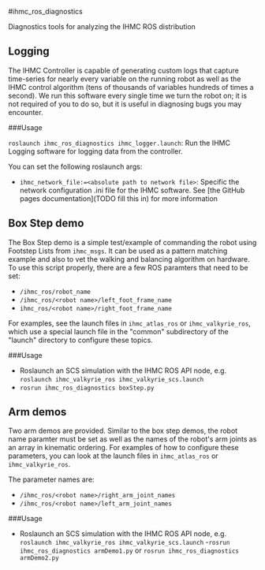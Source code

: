 #ihmc\_ros\_diagnostics

Diagnostics tools for analyzing the IHMC ROS distribution

## Logging

The IHMC Controller is capable of generating custom logs that capture time-series for nearly every variable on the running robot as well as the IHMC control algorithm (tens of thousands of variables hundreds of times a second). We run this software every single time we turn the robot on; it is not required of you to do so, but it is useful in diagnosing bugs you may encounter.

###Usage

`roslaunch ihmc_ros_diagnostics ihmc_logger.launch`: Run the IHMC Logging software for logging data from the controller.

You can set the following roslaunch args:

- `ihmc_network_file:=<absolute path to network file>`: Specific the network configuration .ini file for the IHMC software. See [the GitHub pages documentation](TODO fill this in) for more information

## Box Step demo

The Box Step demo is a simple test/example of commanding the robot using Footstep Lists from `ihmc_msgs`. It can be used as a pattern matching example and also to vet the walking and balancing algorithm on hardware. To use this script properly, there are a few ROS paramters that need to be set:

- `/ihmc_ros/robot_name`
- `/ihmc_ros/<robot name>/left_foot_frame_name`
- `ihmc_ros/<robot name>/right_foot_frame_name`

For examples, see the launch files in `ihmc_atlas_ros` or `ihmc_valkyrie_ros`, which use a special launch file in the "common" subdirectory of the "launch" directory to configure these topics.

###Usage

- Roslaunch an SCS simulation with the IHMC ROS API node, e.g. `roslaunch ihmc_valkyrie_ros ihmc_valkyrie_scs.launch`
- `rosrun ihmc_ros_diagnostics boxStep.py`

## Arm demos

Two arm demos are provided. Similar to the box step demos, the robot name paramter must be set as well as the names of the robot's arm joints as an array in kinematic ordering. For examples of how to configure these parameters, you can look at the launch files in `ihmc_atlas_ros` or `ihmc_valkyrie_ros`.

The parameter names are:

- `/ihmc_ros/<robot name>/right_arm_joint_names`
- `/ihmc_ros/<robot name>/left_arm_joint_names`

###Usage

- Roslaunch an SCS simulation with the IHMC ROS API node, e.g. `roslaunch ihmc_valkyrie_ros ihmc_valkyrie_scs.launch`
-`rosrun ihmc_ros_diagnostics armDemo1.py` or `rosrun ihmc_ros_diagnostics armDemo2.py`
